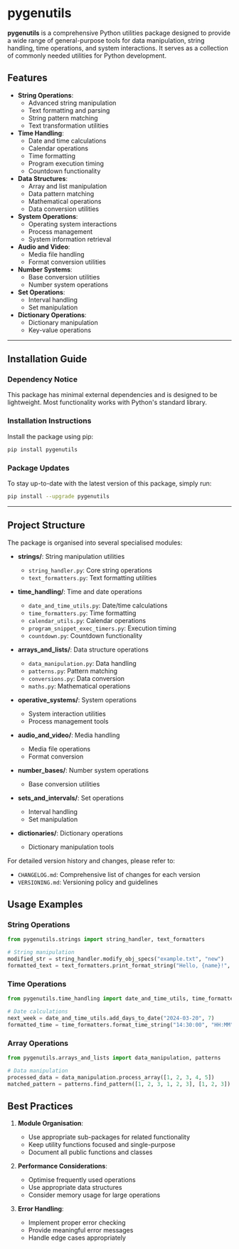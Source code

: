 # pygenutils

**pygenutils** is a comprehensive Python utilities package designed to provide a wide range of general-purpose tools for data manipulation, string handling, time operations, and system interactions. It serves as a collection of commonly needed utilities for Python development.

## Features

- **String Operations**:
  - Advanced string manipulation
  - Text formatting and parsing
  - String pattern matching
  - Text transformation utilities
- **Time Handling**:
  - Date and time calculations
  - Calendar operations
  - Time formatting
  - Program execution timing
  - Countdown functionality
- **Data Structures**:
  - Array and list manipulation
  - Data pattern matching
  - Mathematical operations
  - Data conversion utilities
- **System Operations**:
  - Operating system interactions
  - Process management
  - System information retrieval
- **Audio and Video**:
  - Media file handling
  - Format conversion utilities
- **Number Systems**:
  - Base conversion utilities
  - Number system operations
- **Set Operations**:
  - Interval handling
  - Set manipulation
- **Dictionary Operations**:
  - Dictionary manipulation
  - Key-value operations

---

## Installation Guide

### Dependency Notice

This package has minimal external dependencies and is designed to be lightweight. Most functionality works with Python's standard library.

### Installation Instructions

Install the package using pip:

```bash
pip install pygenutils
```

### Package Updates

To stay up-to-date with the latest version of this package, simply run:

```bash
pip install --upgrade pygenutils
```

---

## Project Structure

The package is organised into several specialised modules:

- **strings/**: String manipulation utilities
  - `string_handler.py`: Core string operations
  - `text_formatters.py`: Text formatting utilities

- **time_handling/**: Time and date operations
  - `date_and_time_utils.py`: Date/time calculations
  - `time_formatters.py`: Time formatting
  - `calendar_utils.py`: Calendar operations
  - `program_snippet_exec_timers.py`: Execution timing
  - `countdown.py`: Countdown functionality

- **arrays_and_lists/**: Data structure operations
  - `data_manipulation.py`: Data handling
  - `patterns.py`: Pattern matching
  - `conversions.py`: Data conversion
  - `maths.py`: Mathematical operations

- **operative_systems/**: System operations
  - System interaction utilities
  - Process management tools

- **audio_and_video/**: Media handling
  - Media file operations
  - Format conversion

- **number_bases/**: Number system operations
  - Base conversion utilities

- **sets_and_intervals/**: Set operations
  - Interval handling
  - Set manipulation

- **dictionaries/**: Dictionary operations
  - Dictionary manipulation tools

For detailed version history and changes, please refer to:

- `CHANGELOG.md`: Comprehensive list of changes for each version
- `VERSIONING.md`: Versioning policy and guidelines

## Usage Examples

### String Operations

```python
from pygenutils.strings import string_handler, text_formatters

# String manipulation
modified_str = string_handler.modify_obj_specs("example.txt", "new")
formatted_text = text_formatters.print_format_string("Hello, {name}!", name="World")
```

### Time Operations

```python
from pygenutils.time_handling import date_and_time_utils, time_formatters

# Date calculations
next_week = date_and_time_utils.add_days_to_date("2024-03-20", 7)
formatted_time = time_formatters.format_time_string("14:30:00", "HH:MM")
```

### Array Operations

```python
from pygenutils.arrays_and_lists import data_manipulation, patterns

# Data manipulation
processed_data = data_manipulation.process_array([1, 2, 3, 4, 5])
matched_pattern = patterns.find_pattern([1, 2, 3, 1, 2, 3], [1, 2, 3])
```

## Best Practices

1. **Module Organisation**:
   - Use appropriate sub-packages for related functionality
   - Keep utility functions focused and single-purpose
   - Document all public functions and classes

2. **Performance Considerations**:
   - Optimise frequently used operations
   - Use appropriate data structures
   - Consider memory usage for large operations

3. **Error Handling**:
   - Implement proper error checking
   - Provide meaningful error messages
   - Handle edge cases appropriately
